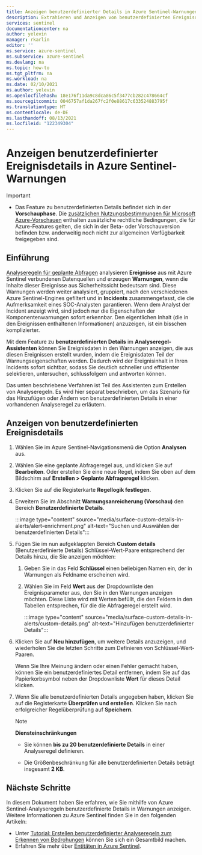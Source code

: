 ```yaml
---
title: Anzeigen benutzerdefinierter Details in Azure Sentinel-Warnungen | Microsoft-Dokumentation
description: Extrahieren und Anzeigen von benutzerdefinierten Ereignisdetails in Warnungen der Azure Sentinel-Analyseregeln für bessere und vollständigere Informationen zu Incidents
services: sentinel
documentationcenter: na
author: yelevin
manager: rkarlin
editor: ''
ms.service: azure-sentinel
ms.subservice: azure-sentinel
ms.devlang: na
ms.topic: how-to
ms.tgt_pltfrm: na
ms.workload: na
ms.date: 02/10/2021
ms.author: yelevin
ms.openlocfilehash: 18e176f11da9c8dca86c5f3477cb282c478664cf
ms.sourcegitcommit: 0046757af1da267fc2f0e88617c633524883795f
ms.translationtype: HT
ms.contentlocale: de-DE
ms.lasthandoff: 08/13/2021
ms.locfileid: "122349304"
---
```

# <a name="surface-custom-event-details-in-alerts-in-azure-sentinel"></a>Anzeigen benutzerdefinierter Ereignisdetails in Azure Sentinel-Warnungen 

> [!IMPORTANT]
>
> - Das Feature zu benutzerdefinierten Details befindet sich in der **Vorschauphase**. Die [zusätzlichen Nutzungsbestimmungen für Microsoft Azure-Vorschauen](https://azure.microsoft.com/support/legal/preview-supplemental-terms/) enthalten zusätzliche rechtliche Bedingungen, die für Azure-Features gelten, die sich in der Beta- oder Vorschauversion befinden bzw. anderweitig noch nicht zur allgemeinen Verfügbarkeit freigegeben sind.

## <a name="introduction"></a>Einführung

[Analyseregeln für geplante Abfragen](detect-threats-custom.md) analysieren **Ereignisse** aus mit Azure Sentinel verbundenen Datenquellen und erzeugen **Warnungen**, wenn die Inhalte dieser Ereignisse aus Sicherheitssicht bedeutsam sind. Diese Warnungen werden weiter analysiert, gruppiert, nach den verschiedenen Azure Sentinel-Engines gefiltert und in **Incidents** zusammengefasst, die die Aufmerksamkeit eines SOC-Analysten garantieren. Wenn dem Analyst der Incident anzeigt wird, sind jedoch nur die Eigenschaften der Komponentenwarnungen sofort erkennbar. Den eigentlichen Inhalt (die in den Ereignissen enthaltenen Informationen) anzuzeigen, ist ein bisschen komplizierter.

Mit dem Feature zu **benutzerdefinierten Details** im **Analyseregel-Assistenten** können Sie Ereignisdaten in den Warnungen anzeigen, die aus diesen Ereignissen erstellt wurden, indem die Ereignisdaten Teil der Warnungseigenschaften werden. Dadurch wird der Ereignisinhalt in Ihren Incidents sofort sichtbar, sodass Sie deutlich schneller und effizienter selektieren, untersuchen, schlussfolgern und antworten können.

Das unten beschriebene Verfahren ist Teil des Assistenten zum Erstellen von Analyseregeln. Es wird hier separat beschrieben, um das Szenario für das Hinzufügen oder Ändern von benutzerdefinierten Details in einer vorhandenen Analyseregel zu erläutern.

## <a name="how-to-surface-custom-event-details"></a>Anzeigen von benutzerdefinierten Ereignisdetails

1. Wählen Sie im Azure Sentinel-Navigationsmenü die Option **Analysen** aus.

1. Wählen Sie eine geplante Abfrageregel aus, und klicken Sie auf **Bearbeiten**. Oder erstellen Sie eine neue Regel, indem Sie oben auf dem Bildschirm auf **Erstellen > Geplante Abfrageregel** klicken.

1. Klicken Sie auf die Registerkarte **Regellogik festlegen**.

1. Erweitern Sie im Abschnitt **Warnungsanreicherung (Vorschau)** den Bereich **Benutzerdefinierte Details**.

    :::image type="content" source="media/surface-custom-details-in-alerts/alert-enrichment.png" alt-text="Suchen und Auswählen der benutzerdefinierten Details":::

1. Fügen Sie im nun aufgeklappten Bereich **Custom details** (Benutzerdefinierte Details) Schlüssel-Wert-Paare entsprechend der Details hinzu, die Sie anzeigen möchten:

    1. Geben Sie in das Feld **Schlüssel** einen beliebigen Namen ein, der in Warnungen als Feldname erscheinen wird.

    1. Wählen Sie im Feld **Wert** aus der Dropdownliste den Ereignisparameter aus, den Sie in den Warnungen anzeigen möchten. Diese Liste wird mit Werten befüllt, die den Feldern in den Tabellen entsprechen, für die die Abfrageregel erstellt wird.
    
        :::image type="content" source="media/surface-custom-details-in-alerts/custom-details.png" alt-text="Hinzufügen benutzerdefinierter Details":::

1. Klicken Sie auf **Neu hinzufügen**, um weitere Details anzuzeigen, und wiederholen Sie die letzten Schritte zum Definieren von Schlüssel-Wert-Paaren. 

    Wenn Sie Ihre Meinung ändern oder einen Fehler gemacht haben, können Sie ein benutzerdefiniertes Detail entfernen, indem Sie auf das Papierkorbsymbol neben der Dropdownliste **Wert** für dieses Detail klicken.

1. Wenn Sie alle benutzerdefinierten Details angegeben haben, klicken Sie auf die Registerkarte **Überprüfen und erstellen**. Klicken Sie nach erfolgreicher Regelüberprüfung auf **Speichern**.

    > [!NOTE]
    > 
    > **Diensteinschränkungen**
    > - Sie können **bis zu 20 benutzerdefinierte Details** in einer Analyseregel definieren.
    >
    > - Die Größenbeschränkung für alle benutzerdefinierten Details beträgt insgesamt **2 KB**.

## <a name="next-steps"></a>Nächste Schritte
In diesem Dokument haben Sie erfahren, wie Sie mithilfe von Azure Sentinel-Analyseregeln benutzerdefinierte Details in Warnungen anzeigen. Weitere Informationen zu Azure Sentinel finden Sie in den folgenden Artikeln:
- Unter [Tutorial: Erstellen benutzerdefinierter Analyseregeln zum Erkennen von Bedrohungen](detect-threats-custom.md) können Sie sich ein Gesamtbild machen.
- Erfahren Sie mehr über [Entitäten in Azure Sentinel](entities-in-azure-sentinel.md).
